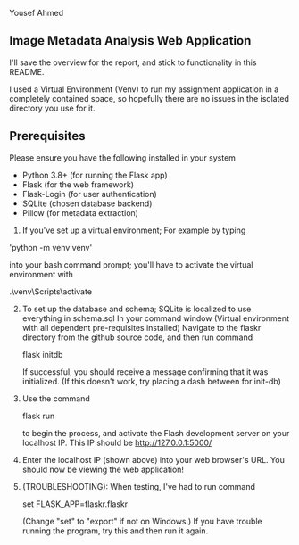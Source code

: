 Yousef Ahmed

##  Image Metadata Analysis Web Application  ##
I'll save the overview for the report, and stick to functionality in this README.

I used a Virtual Environment (Venv) to run my assignment application in a completely contained space, so hopefully there are no issues in the isolated directory you use for it.

## Prerequisites
Please ensure you have the following installed in your system
- Python 3.8+ (for running the Flask app)
- Flask (for the web framework)
- Flask-Login (for user authentication)
- SQLite (chosen database backend)
- Pillow (for metadata extraction)

1. If you've set up a virtual environment; For example by typing
   
'python -m venv venv'

into your bash command prompt; you'll have to activate the virtual environment with 

.\venv\Scripts\activate

2. To set up the database and schema;
   SQLite is localized to use everything in schema.sql
   In your command window (Virtual environment with all dependent pre-requisites installed)
   Navigate to the flaskr directory from the github source code, and then run command

   flask initdb

   If successful, you should receive a message confirming that it was initialized. (If this doesn't work, try placing a dash between for init-db)

3. Use the command

   flask run

   to begin the process, and activate the Flash development server on your localhost IP.
   This IP should be http://127.0.0.1:5000/
   
   
4. Enter the localhost IP (shown above) into your web browser's URL. You should now be viewing the web application!

5. (TROUBLESHOOTING): When testing, I've had to run command

   set FLASK_APP=flaskr.flaskr

   (Change "set" to "export" if not on Windows.)
   If you have trouble running the program, try this and then run it again.
